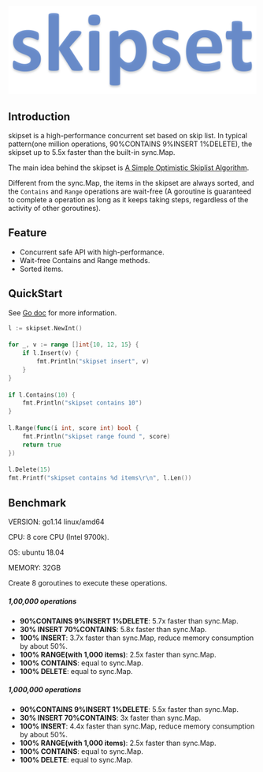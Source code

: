 ![LOGO](https://raw.githubusercontent.com/ZYunH/public-data/master/skipset-logo.png)

## Introduction

skipset is a high-performance concurrent set based on skip list. In typical pattern(one million operations, 90%CONTAINS 9%INSERT 1%DELETE), the skipset up to 5.5x faster than the built-in sync.Map.

The main idea behind the skipset is [A Simple Optimistic Skiplist Algorithm](<https://people.csail.mit.edu/shanir/publications/LazySkipList.pdf>).

Different from the sync.Map, the items in the skipset are always sorted, and the `Contains` and `Range` operations are wait-free (A goroutine is guaranteed to complete a operation as long as it keeps taking steps, regardless of the activity of other goroutines).



## Feature

- Concurrent safe API with high-performance.
- Wait-free Contains and Range methods.
- Sorted items.



## QuickStart

See [Go doc](https://godoc.org/github.com/ZYunH/skipset) for more information.

```go
l := skipset.NewInt()

for _, v := range []int{10, 12, 15} {
	if l.Insert(v) {
		fmt.Println("skipset insert", v)
	}
}

if l.Contains(10) {
	fmt.Println("skipset contains 10")
}

l.Range(func(i int, score int) bool {
	fmt.Println("skipset range found ", score)
	return true
})

l.Delete(15)
fmt.Printf("skipset contains %d items\r\n", l.Len())
```



## Benchmark

VERSION: go1.14 linux/amd64

CPU: 8 core CPU (Intel 9700k).

OS: ubuntu 18.04

MEMORY: 32GB

Create 8 goroutines to execute these operations.

##### 1,00,000 operations

- **90%CONTAINS 9%INSERT 1%DELETE**: 5.7x faster than sync.Map.
- **30% INSERT 70%CONTAINS**: 5.8x faster than sync.Map.
- **100% INSERT**: 3.7x faster than sync.Map, reduce memory consumption by about 50%.
- **100% RANGE(with 1,000 items)**: 2.5x faster than sync.Map. 
- **100% CONTAINS**: equal to sync.Map.
- **100% DELETE**: equal to sync.Map.

##### 1,000,000 operations

- **90%CONTAINS 9%INSERT 1%DELETE**: 5.5x faster than sync.Map.
- **30% INSERT 70%CONTAINS**: 3x faster than sync.Map.
- **100% INSERT**: 4.4x faster than sync.Map, reduce memory consumption by about 50%.
- **100% RANGE(with 1,000 items)**: 2.5x faster than sync.Map. 
- **100% CONTAINS**: equal to sync.Map.
- **100% DELETE**: equal to sync.Map.